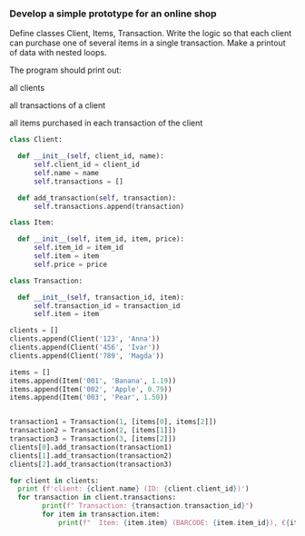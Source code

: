 
### Develop a simple prototype for an online shop

Define classes Client, Items, Transaction.
Write the logic so that each client can purchase one of several items in a single transaction.
Make a printout of data with nested loops.

The program should print out:

all clients

all transactions of a client

all items purchased in each transaction of the client

```py
class Client:

  def __init__(self, client_id, name):
      self.client_id = client_id
      self.name = name
      self.transactions = []

  def add_transaction(self, transaction):
      self.transactions.append(transaction)

class Item:

  def __init__(self, item_id, item, price):
      self.item_id = item_id
      self.item = item
      self.price = price

class Transaction:

  def __init__(self, transaction_id, item):
      self.transaction_id = transaction_id
      self.item = item

clients = []
clients.append(Client('123', 'Anna'))
clients.append(Client('456', 'Ivar'))
clients.append(Client('789', 'Magda'))

items = []
items.append(Item('001', 'Banana', 1.19))
items.append(Item('002', 'Apple', 0.79))
items.append(Item('003', 'Pear', 1.50))


transaction1 = Transaction(1, [items[0], items[2]]) 
transaction2 = Transaction(2, [items[1]])      
transaction3 = Transaction(3, [items[2]])      
clients[0].add_transaction(transaction1)
clients[1].add_transaction(transaction2)
clients[2].add_transaction(transaction3)

for client in clients:
  print (f'client: {client.name} (ID: {client.client_id})')
  for transaction in client.transactions:
        print(f" Transaction: {transaction.transaction_id}")
        for item in transaction.item:
            print(f"  Item: {item.item} (BARCODE: {item.item_id}), €{item.price}")
    
```
